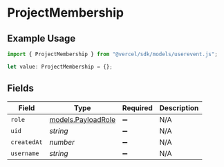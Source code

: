 # ProjectMembership

## Example Usage

```typescript
import { ProjectMembership } from "@vercel/sdk/models/userevent.js";

let value: ProjectMembership = {};
```

## Fields

| Field                                          | Type                                           | Required                                       | Description                                    |
| ---------------------------------------------- | ---------------------------------------------- | ---------------------------------------------- | ---------------------------------------------- |
| `role`                                         | [models.PayloadRole](../models/payloadrole.md) | :heavy_minus_sign:                             | N/A                                            |
| `uid`                                          | *string*                                       | :heavy_minus_sign:                             | N/A                                            |
| `createdAt`                                    | *number*                                       | :heavy_minus_sign:                             | N/A                                            |
| `username`                                     | *string*                                       | :heavy_minus_sign:                             | N/A                                            |